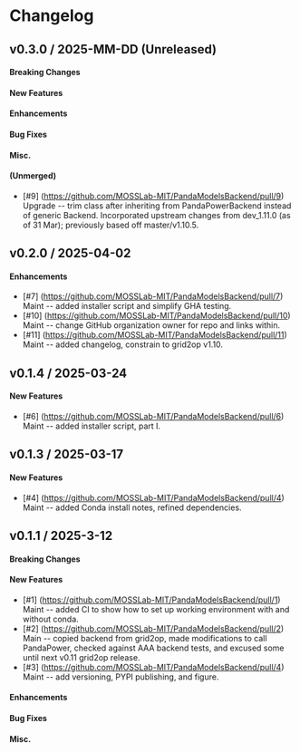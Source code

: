 # Changelog

<!--
## vX.Y.0 / 2025-MM-DD (Unreleased)

#### Breaking Changes

#### New Features

#### Enhancements

#### Bug Fixes

#### Misc.

#### (Unmerged)

-->


## v0.3.0 / 2025-MM-DD (Unreleased)

#### Breaking Changes

#### New Features

#### Enhancements

#### Bug Fixes

#### Misc.

#### (Unmerged)
 * [\#9] (https://github.com/MOSSLab-MIT/PandaModelsBackend/pull/9) Upgrade --
   trim class after inheriting from PandaPowerBackend instead of generic Backend.
   Incorporated upstream changes from dev_1.11.0 (as of 31 Mar); previously
   based off master/v1.10.5.


## v0.2.0 / 2025-04-02

#### Enhancements
 * [\#7] (https://github.com/MOSSLab-MIT/PandaModelsBackend/pull/7) Maint --
   added installer script and simplify GHA testing.
 * [\#10] (https://github.com/MOSSLab-MIT/PandaModelsBackend/pull/10) Maint --
   change GitHub organization owner for repo and links within.
 * [\#11] (https://github.com/MOSSLab-MIT/PandaModelsBackend/pull/11) Maint --
   added changelog, constrain to grid2op v1.10.


## v0.1.4 / 2025-03-24

#### New Features
 * [\#6] (https://github.com/MOSSLab-MIT/PandaModelsBackend/pull/6) Maint --
   added installer script, part I.


## v0.1.3 / 2025-03-17

#### New Features
 * [\#4] (https://github.com/MOSSLab-MIT/PandaModelsBackend/pull/4) Maint --
   added Conda install notes, refined dependencies.


## v0.1.1 / 2025-3-12

#### Breaking Changes

#### New Features
 * [\#1] (https://github.com/MOSSLab-MIT/PandaModelsBackend/pull/1) Maint --
   added CI to show how to set up working environment with and without conda.
 * [\#2] (https://github.com/MOSSLab-MIT/PandaModelsBackend/pull/2) Main --
   copied backend from grid2op, made modifications to call PandaPower, checked
   against AAA backend tests, and excused some until next v0.11 grid2op release.
 * [\#3] (https://github.com/MOSSLab-MIT/PandaModelsBackend/pull/4) Maint --
   add versioning, PYPI publishing, and figure.

#### Enhancements

#### Bug Fixes

#### Misc.

